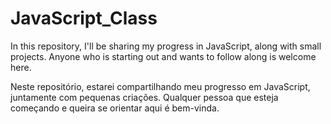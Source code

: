 # JavaScript_Class
In this repository, I'll be sharing my progress in JavaScript, along with small projects. Anyone who is starting out and wants to follow along is welcome here.
 
Neste repositório, estarei compartilhando meu progresso em JavaScript, juntamente com pequenas criações. Qualquer pessoa que esteja começando e queira se orientar aqui é bem-vinda.
